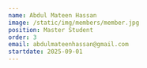 ```yaml
---
name: Abdul Mateen Hassan
image: /static/img/members/member.jpg
position: Master Student
order: 3
email: abdulmateenhassan@gmail.com
startdate: 2025-09-01
---
```

